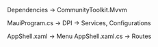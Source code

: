 Dependencies
  -> CommunityToolkit.Mvvm

MauiProgram.cs
  -> DPI -> Services, Configurations
  
AppShell.xaml
  -> Menu
AppShell.xaml.cs
  -> Routes
